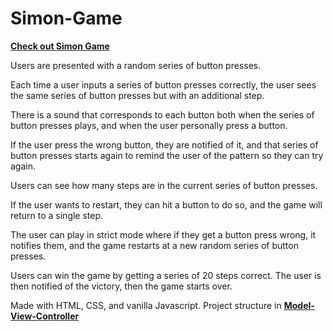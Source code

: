 # Simon-Game

[**Check out Simon Game**](https://simon-game-vl.netlify.com/)

Users are presented with a random series of button presses.

Each time a user inputs a series of button presses correctly, the user sees the same series of button presses but with an additional step.

There is a sound that corresponds to each button both when the series of button presses plays, and when the user personally press a button.

If the user press the wrong button, they are notified of it, and that series of button presses starts again to remind the user of the pattern so they can try again.

Users can see how many steps are in the current series of button presses.

If the user wants to restart, they can hit a button to do so, and the game will return to a single step.

The user can play in strict mode where if they get a button press wrong, it notifies them, and the game restarts at a new random series of button presses.

Users can win the game by getting a series of 20 steps correct. The user is then notified of the victory, then the game starts over.

Made with HTML, CSS, and vanilla Javascript. Project structure in [**Model-View-Controller**](https://en.wikipedia.org/wiki/Model%E2%80%93view%E2%80%93controller)
